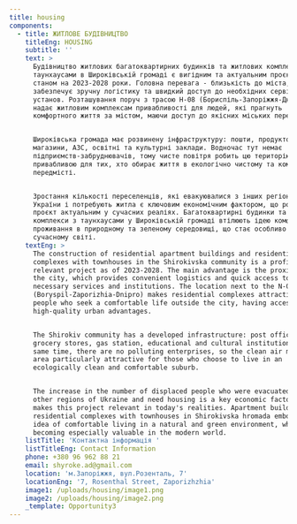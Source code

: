 ```yaml
---
title: housing
components:
  - title: ЖИТЛОВЕ БУДІВНИЦТВО
    titleEng: HOUSING
    subtitle: ''
    text: >
      Будівництво житлових багатоквартирних будинків та житлових комплексів з
      таунхаусами в Широківській громаді є вигідним та актуальним проєктом
      станом на 2023-2028 роки. Головна перевага - близькість до міста, що
      забезпечує зручну логістику та швидкий доступ до необхідних сервісів та
      установ. Розташування поруч з трасою Н-08 (Бориспіль-Запоріжжя-Дніпро)
      надає житловим комплексам привабливості для людей, які прагнуть
      комфортного життя за містом, маючи доступ до якісних міських переваг.


      Широківська громада має розвинену інфраструктуру: пошти, продуктові
      магазини, АЗС, освітні та культурні заклади. Водночас тут немає
      підприємств-забруднювачів, тому чисте повітря робить цю територію особливо
      привабливою для тих, хто обирає життя в екологічно чистому та комфортному
      передмісті.


      Зростання кількості переселенців, які евакуювалися з інших регіонів
      України і потребують житла є ключовим економічним фактором, що робить цей
      проєкт актуальним у сучасних реаліях. Багатоквартирні будинки та житлові
      комплекси з таунхаусами у Широківській громаді втілюють ідею комфортного
      проживання в природному та зеленому середовищі, що стає особливо цінним у
      сучасному світі.
    textEng: >
      The construction of residential apartment buildings and residential
      complexes with townhouses in the Shirokivska community is a profitable and
      relevant project as of 2023-2028. The main advantage is the proximity to
      the city, which provides convenient logistics and quick access to the
      necessary services and institutions. The location next to the N-08 highway
      (Boryspil-Zaporizhia-Dnipro) makes residential complexes attractive for
      people who seek a comfortable life outside the city, having access to
      high-quality urban advantages.


      The Shirokiv community has a developed infrastructure: post office,
      grocery stores, gas station, educational and cultural institutions. At the
      same time, there are no polluting enterprises, so the clean air makes this
      area particularly attractive for those who choose to live in an
      ecologically clean and comfortable suburb.


      The increase in the number of displaced people who were evacuated from
      other regions of Ukraine and need housing is a key economic factor that
      makes this project relevant in today's realities. Apartment buildings and
      residential complexes with townhouses in Shirokivska hromada embody the
      idea of ​​comfortable living in a natural and green environment, which is
      becoming especially valuable in the modern world.
    listTitle: 'Контактна інформація '
    listTitleEng: Contact Information
    phone: +380 96 962 88 21
    email: shyroke.ad@gmail.com
    location: 'м.Запоріжжя, вул.Розенталь, 7'
    locationEng: '7, Rosenthal Street, Zaporizhzhia'
    image1: /uploads/housing/image1.png
    image2: /uploads/housing/image2.png
    _template: Opportunity3
---
```




